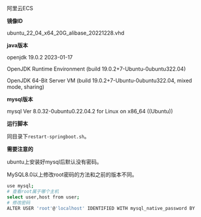 阿里云ECS

**镜像ID**

ubuntu_22_04_x64_20G_alibase_20221228.vhd

**java版本**

openjdk 19.0.2 2023-01-17

OpenJDK Runtime Environment (build 19.0.2+7-Ubuntu-0ubuntu322.04)

OpenJDK 64-Bit Server VM (build 19.0.2+7-Ubuntu-0ubuntu322.04, mixed mode, sharing)

**mysql版本**

mysql  Ver 8.0.32-0ubuntu0.22.04.2 for Linux on x86_64 ((Ubuntu))

**运行脚本**

同目录下`restart-springboot.sh`。

**需要注意的**

ubuntu上安装好mysql后默认没有密码。

MySQL8.0以上修改root密码的方法和之前的版本不同。

```bash
use mysql;
# 查看root属于哪个主机
select user,host from user;
# 修改密码
ALTER USER 'root'@'localhost' IDENTIFIED WITH mysql_native_password BY '新密码';
```



